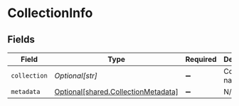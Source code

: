 # CollectionInfo


## Fields

| Field                                                                                | Type                                                                                 | Required                                                                             | Description                                                                          |
| ------------------------------------------------------------------------------------ | ------------------------------------------------------------------------------------ | ------------------------------------------------------------------------------------ | ------------------------------------------------------------------------------------ |
| `collection`                                                                         | *Optional[str]*                                                                      | :heavy_minus_sign:                                                                   | Collection name.                                                                     |
| `metadata`                                                                           | [Optional[shared.CollectionMetadata]](undefined/models/shared/collectionmetadata.md) | :heavy_minus_sign:                                                                   | N/A                                                                                  |